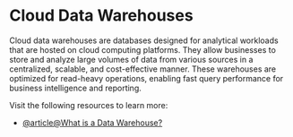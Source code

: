 # Cloud Data Warehouses

Cloud data warehouses are databases designed for analytical workloads that are hosted on cloud computing platforms. They allow businesses to store and analyze large volumes of data from various sources in a centralized, scalable, and cost-effective manner. These warehouses are optimized for read-heavy operations, enabling fast query performance for business intelligence and reporting.

Visit the following resources to learn more:

- [@article@What is a Data Warehouse?](https://cloud.google.com/learn/what-is-a-data-warehouse)